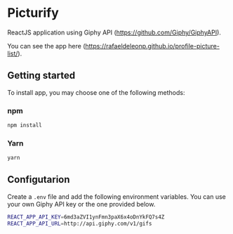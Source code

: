 # Picturify

ReactJS application using Giphy API (https://github.com/Giphy/GiphyAPI).

You can see the app here (https://rafaeldeleonp.github.io/profile-picture-list/).

## Getting started

To install app, you may choose one of the following methods:

### npm

```sh
npm install
```

### Yarn

```sh
yarn
```

## Configutarion

Create a `.env` file and add the following environment variables. You can use your own Giphy API key or the one provided below.

```sh
REACT_APP_API_KEY=6md3aZVI1ynFmn3paX6x4oDnYkFQ7s4Z
REACT_APP_API_URL=http://api.giphy.com/v1/gifs
```
